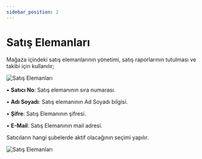 ```yaml
---
sidebar_position: 2
---
```


# Satış Elemanları

Mağaza içindeki satış elemanlarının yönetimi, satış raporlarının tutulması ve takibi için kullanılır;

![ Satış Elemanları](/img/moduller/satis-elemani-1.png)

•	**Satıcı No**: Satış elemanının sıra numarası.

•	**Adı Soyadı**: Satış elemanının Ad Soyadı bilgisi.

•	**Şifre**: Satış Elemanının şifresi.

•	**E-Mail**: Satış Elemanının mail adresi.


Satıcıların hangi şubelerde aktif olacağının seçimi yapılır.


![ Satış Elemanları](/img/moduller/satis-elemani-2.png)
